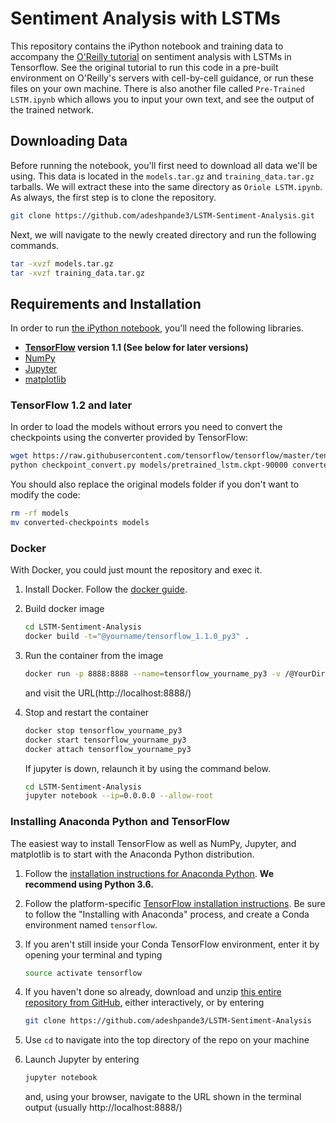 # Sentiment Analysis with LSTMs

This repository contains the iPython notebook and training data to accompany the [O'Reilly tutorial](https://www.oreilly.com/learning/perform-sentiment-analysis-with-lstms-using-tensorflow) on sentiment analysis with LSTMs in Tensorflow. See the original tutorial to run this code in a pre-built environment on O'Reilly's servers with cell-by-cell guidance, or run these files on your own machine. There is also another file called `Pre-Trained LSTM.ipynb` which allows you to input your own text, and see the output of the trained network.

## Downloading Data
Before running the notebook, you'll first need to download all data we'll be using. This data is located in the `models.tar.gz` and `training_data.tar.gz` tarballs. We will extract these into the same directory as `Oriole LSTM.ipynb`. As always, the first step is to clone the repository.
   ```bash
   git clone https://github.com/adeshpande3/LSTM-Sentiment-Analysis.git
   ```
Next, we will navigate to the newly created directory and run the following commands.
   ```bash
   tar -xvzf models.tar.gz
   tar -xvzf training_data.tar.gz
   ```

## Requirements and Installation
In order to run [the iPython notebook](Oriole-LSTM.ipynb), you'll need the following libraries.

* **[TensorFlow](https://www.tensorflow.org/install/) version 1.1 (See below for later versions)**
* [NumPy](https://docs.scipy.org/doc/numpy/user/install.html)
* [Jupyter](https://jupyter.readthedocs.io/en/latest/install.html)
* [matplotlib](https://matplotlib.org/)

### TensorFlow 1.2 and later

In order to load the models without errors you need to convert the checkpoints using the converter provided by TensorFlow:

```bash
wget https://raw.githubusercontent.com/tensorflow/tensorflow/master/tensorflow/contrib/rnn/python/tools/checkpoint_convert.py
python checkpoint_convert.py models/pretrained_lstm.ckpt-90000 converted-checkpoints/pretrained_lstm-90000.ckpt
```
You should also replace the original models folder if you don't want to modify the code:
```bash
rm -rf models
mv converted-checkpoints models
```

### Docker
With Docker, you could just mount the repository and exec it.

1. Install Docker. Follow the [docker guide](https://docs.docker.com/get-started/#prepare-your-docker-environment).

2. Build docker image
    ``` bash
    cd LSTM-Sentiment-Analysis
    docker build -t="@yourname/tensorflow_1.1.0_py3" .
    ```

3. Run the container from the image
    ``` bash
    docker run -p 8888:8888 --name=tensorflow_yourname_py3 -v /@YourDir/LSTM-Sentiment-Analysis:/LSTM-Sentiment-Analysis -it @yourname/tensorflow_1.1.0_py3
    ```
    and visit the URL(http://localhost:8888/)

4. Stop and restart the container
    ``` bash
    docker stop tensorflow_yourname_py3
    docker start tensorflow_yourname_py3
    docker attach tensorflow_yourname_py3
    ```

    If jupyter is down, relaunch it by using the command below.
    ``` bash
    cd LSTM-Sentiment-Analysis
    jupyter notebook --ip=0.0.0.0 --allow-root
    ```

### Installing Anaconda Python and TensorFlow
The easiest way to install TensorFlow as well as NumPy, Jupyter, and matplotlib is to start with the Anaconda Python distribution.

1. Follow the [installation instructions for Anaconda Python](https://www.continuum.io/downloads). **We recommend using Python 3.6.**

2. Follow the platform-specific [TensorFlow installation instructions](https://www.tensorflow.org/install/). Be sure to follow the "Installing with Anaconda" process, and create a Conda environment named `tensorflow`.

3. If you aren't still inside your Conda TensorFlow environment, enter it by opening your terminal and typing
    ```bash
    source activate tensorflow
    ```

4. If you haven't done so already, download and unzip [this entire repository from GitHub](https://github.com/adeshpande3/LSTM-Sentiment-Analysis), either interactively, or by entering
    ```bash
    git clone https://github.com/adeshpande3/LSTM-Sentiment-Analysis
    ```

5. Use `cd` to navigate into the top directory of the repo on your machine

6. Launch Jupyter by entering
    ```bash
    jupyter notebook
    ```
    and, using your browser, navigate to the URL shown in the terminal output (usually http://localhost:8888/)
